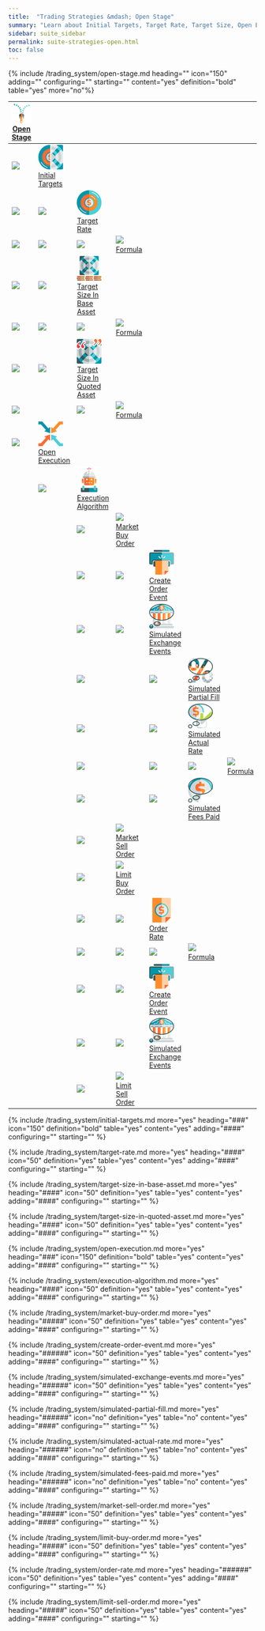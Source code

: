 ```yaml
---
title:  "Trading Strategies &mdash; Open Stage"
summary: "Learn about Initial Targets, Target Rate, Target Size, Open Execution, Execution Algorithm, Market Buy Order, Market Sell Order, Limit Buy Order, Limit Sell Order, Create Order Event, Simulated Exchange Events, Simulated Partial Fill, Simulated Actual Rate, Simulated Fees Paid, and Order Rate"
sidebar: suite_sidebar
permalink: suite-strategies-open.html
toc: false
---
```


{% include /trading_system/open-stage.md heading="" icon="150" adding="" configuring="" starting="" content="yes" definition="bold" table="yes" more="no"%}

<table class='hierarchyTable'><thead><tr><th><a href='#open-stage' data-toggle='tooltip' data-original-title='{{site.data.trading_system.open_stage}}'><img src='images/icons/nodes/png50/open-stage.png' /><br />Open Stage</a></th><th></th><th></th><th></th><th></th><th></th><th></th><th></th><th></th><th></th></tr></thead><tbody>
<tr><td><img src='images/icons/various/png/tree-connector-fork.png' /></td><td><a href='#initial-targets' data-toggle='tooltip' data-original-title='{{site.data.trading_system.initial_targets}}'><img src='images/icons/nodes/png50/initial-targets.png' /><br />Initial Targets</a></td><td></td><td></td><td></td><td></td><td></td><td></td><td></td><td></td></tr>
<tr><td><img src='images/icons/various/png/tree-connector-line.png' /></td><td><img src='images/icons/various/png/tree-connector-fork.png' /></td><td><a href='#target-rate' data-toggle='tooltip' data-original-title='{{site.data.trading_system.target_rate}}'><img src='images/icons/nodes/png50/target-rate.png' /><br />Target Rate</a></td><td></td><td></td><td></td><td></td><td></td><td></td><td></td></tr>
<tr><td><img src='images/icons/various/png/tree-connector-line.png' /></td><td><img src='images/icons/various/png/tree-connector-line.png' /></td><td><img src='images/icons/various/png/tree-connector-elbow.png' /></td><td><a href='#formula' data-toggle='tooltip' data-original-title='{{site.data.trading_system.formula}}'><img src='images/icons/nodes/png50/formula.png' /><br />Formula</a></td><td></td><td></td><td></td><td></td><td></td><td></td></tr>
<tr><td><img src='images/icons/various/png/tree-connector-line.png' /></td><td><img src='images/icons/various/png/tree-connector-fork.png' /></td><td><a href='#target-size-in-base-asset' data-toggle='tooltip' data-original-title='{{site.data.trading_system.target_size_in_base_asset}}'><img src='images/icons/nodes/png50/target-size-in-base-asset.png' /><br />Target Size In Base Asset</a></td><td></td><td></td><td></td><td></td><td></td><td></td><td></td></tr>
<tr><td><img src='images/icons/various/png/tree-connector-line.png' /></td><td><img src='images/icons/various/png/tree-connector-line.png' /></td><td><img src='images/icons/various/png/tree-connector-elbow.png' /></td><td><a href='#formula' data-toggle='tooltip' data-original-title='{{site.data.trading_system.formula}}'><img src='images/icons/nodes/png50/formula.png' /><br />Formula</a></td><td></td><td></td><td></td><td></td><td></td><td></td></tr>
<tr><td><img src='images/icons/various/png/tree-connector-line.png' /></td><td><img src='images/icons/various/png/tree-connector-elbow.png' /></td><td><a href='#target-size-in-quoted-asset' data-toggle='tooltip' data-original-title='{{site.data.trading_system.target_size_in_quoted_asset}}'><img src='images/icons/nodes/png50/target-size-in-quoted-asset.png' /><br />Target Size In Quoted Asset</a></td><td></td><td></td><td></td><td></td><td></td><td></td><td></td></tr>
<tr><td><img src='images/icons/various/png/tree-connector-line.png' /></td><td></td><td><img src='images/icons/various/png/tree-connector-elbow.png' /></td><td><a href='#formula' data-toggle='tooltip' data-original-title='{{site.data.trading_system.formula}}'><img src='images/icons/nodes/png50/formula.png' /><br />Formula</a></td><td></td><td></td><td></td><td></td><td></td><td></td></tr>
<tr><td><img src='images/icons/various/png/tree-connector-elbow.png' /></td><td><a href='#open-execution' data-toggle='tooltip' data-original-title='{{site.data.trading_system.open_execution}}'><img src='images/icons/nodes/png50/open-execution.png' /><br />Open Execution</a></td><td></td><td></td><td></td><td></td><td></td><td></td><td></td><td></td></tr>
<tr><td></td><td><img src='images/icons/various/png/tree-connector-elbow.png' /></td><td><a href='#execution-algorithm' data-toggle='tooltip' data-original-title='{{site.data.trading_system.execution_algorithm}}'><img src='images/icons/nodes/png50/execution-algorithm.png' /><br />Execution Algorithm</a></td><td></td><td></td><td></td><td></td><td></td><td></td><td></td></tr>
<tr><td></td><td></td><td><img src='images/icons/various/png/tree-connector-fork.png' /></td><td><a href='#market-buy-order' data-toggle='tooltip' data-original-title='{{site.data.trading_system.market_buy_order}}'><img src='images/icons/nodes/png50/market-buy-order.png' /><br />Market Buy Order</a></td><td></td><td></td><td></td><td></td><td></td><td></td></tr>
<tr><td></td><td></td><td><img src='images/icons/various/png/tree-connector-line.png' /></td><td><img src='images/icons/various/png/tree-connector-fork.png' /></td><td><a href='#create-order-event' data-toggle='tooltip' data-original-title='{{site.data.trading_system.create_order_event}}'><img src='images/icons/nodes/png50/create-order-event.png' /><br />Create Order Event</a></td><td></td><td></td><td></td><td></td><td></td></tr>
<tr><td></td><td></td><td><img src='images/icons/various/png/tree-connector-line.png' /></td><td><img src='images/icons/various/png/tree-connector-elbow.png' /></td><td><a href='#simulated-exchange-events' data-toggle='tooltip' data-original-title='{{site.data.trading_system.simulated_exchange_events}}'><img src='images/icons/nodes/png50/simulated-exchange-events.png' /><br />Simulated Exchange Events</a></td><td></td><td></td><td></td><td></td><td></td></tr>
<tr><td></td><td></td><td><img src='images/icons/various/png/tree-connector-line.png' /></td><td></td><td><img src='images/icons/various/png/tree-connector-fork.png' /></td><td><a href='#simulated-partial-fill' data-toggle='tooltip' data-original-title='{{site.data.trading_system.simulated_partial_fill}}'><img src='images/icons/nodes/png50/simulated-partial-fill.png' /><br />Simulated Partial Fill</a></td><td></td><td></td><td></td><td></td></tr>
<tr><td></td><td></td><td><img src='images/icons/various/png/tree-connector-line.png' /></td><td></td><td><img src='images/icons/various/png/tree-connector-fork.png' /></td><td><a href='#simulated-actual-rate' data-toggle='tooltip' data-original-title='{{site.data.trading_system.simulated_actual_rate}}'><img src='images/icons/nodes/png50/simulated-actual-rate.png' /><br />Simulated Actual Rate</a></td><td></td><td></td><td></td><td></td></tr>
<tr><td></td><td></td><td><img src='images/icons/various/png/tree-connector-line.png' /></td><td></td><td><img src='images/icons/various/png/tree-connector-line.png' /></td><td><img src='images/icons/various/png/tree-connector-elbow.png' /></td><td><a href='#formula' data-toggle='tooltip' data-original-title='{{site.data.trading_system.formula}}'><img src='images/icons/nodes/png50/formula.png' /><br />Formula</a></td><td></td><td></td><td></td></tr>
<tr><td></td><td></td><td><img src='images/icons/various/png/tree-connector-line.png' /></td><td></td><td><img src='images/icons/various/png/tree-connector-elbow.png' /></td><td><a href='#simulated-fees-paid' data-toggle='tooltip' data-original-title='{{site.data.trading_system.simulated_fees_paid}}'><img src='images/icons/nodes/png50/simulated-fees-paid.png' /><br />Simulated Fees Paid</a></td><td></td><td></td><td></td><td></td></tr>
<tr><td></td><td></td><td><img src='images/icons/various/png/tree-connector-fork.png' /></td><td><a href='#market-sell-order' data-toggle='tooltip' data-original-title='{{site.data.trading_system.market_sell_order}}'><img src='images/icons/nodes/png50/market-sell-order.png' /><br />Market Sell Order</a></td><td></td><td></td><td></td><td></td><td></td><td></td></tr>
<tr><td></td><td></td><td><img src='images/icons/various/png/tree-connector-fork.png' /></td><td><a href='#limit-buy-order' data-toggle='tooltip' data-original-title='{{site.data.trading_system.limit_buy_order}}'><img src='images/icons/nodes/png50/limit-buy-order.png' /><br />Limit Buy Order</a></td><td></td><td></td><td></td><td></td><td></td><td></td></tr>
<tr><td></td><td></td><td><img src='images/icons/various/png/tree-connector-line.png' /></td><td><img src='images/icons/various/png/tree-connector-fork.png' /></td><td><a href='#order-rate' data-toggle='tooltip' data-original-title='{{site.data.trading_system.order_rate}}'><img src='images/icons/nodes/png50/order-rate.png' /><br />Order Rate</a></td><td></td><td></td><td></td><td></td><td></td></tr>
<tr><td></td><td></td><td><img src='images/icons/various/png/tree-connector-line.png' /></td><td><img src='images/icons/various/png/tree-connector-line.png' /></td><td><img src='images/icons/various/png/tree-connector-elbow.png' /></td><td><a href='#formula' data-toggle='tooltip' data-original-title='{{site.data.trading_system.formula}}'><img src='images/icons/nodes/png50/formula.png' /><br />Formula</a></td><td></td><td></td><td></td><td></td></tr>
<tr><td></td><td></td><td><img src='images/icons/various/png/tree-connector-line.png' /></td><td><img src='images/icons/various/png/tree-connector-fork.png' /></td><td><a href='#create-order-event' data-toggle='tooltip' data-original-title='{{site.data.trading_system.create_order_event}}'><img src='images/icons/nodes/png50/create-order-event.png' /><br />Create Order Event</a></td><td></td><td></td><td></td><td></td><td></td></tr>
<tr><td></td><td></td><td><img src='images/icons/various/png/tree-connector-line.png' /></td><td><img src='images/icons/various/png/tree-connector-elbow.png' /></td><td><a href='#simulated-exchange-events' data-toggle='tooltip' data-original-title='{{site.data.trading_system.simulated_exchange_events}}'><img src='images/icons/nodes/png50/simulated-exchange-events.png' /><br />Simulated Exchange Events</a></td><td></td><td></td><td></td><td></td><td></td></tr>
<tr><td></td><td></td><td><img src='images/icons/various/png/tree-connector-elbow.png' /></td><td><a href='#limit-sell-order' data-toggle='tooltip' data-original-title='{{site.data.trading_system.limit_sell_order}}'><img src='images/icons/nodes/png50/limit-sell-order.png' /><br />Limit Sell Order</a></td><td></td><td></td><td></td><td></td><td></td><td></td></tr></tbody></table>




{% include /trading_system/initial-targets.md more="yes" heading="###" icon="150" definition="bold" table="yes" content="yes" adding="####" configuring="" starting="" %}

{% include /trading_system/target-rate.md more="yes" heading="####" icon="50" definition="yes" table="yes" content="yes" adding="####" configuring="" starting="" %}

{% include /trading_system/target-size-in-base-asset.md more="yes" heading="####" icon="50" definition="yes" table="yes" content="yes" adding="####" configuring="" starting="" %}

{% include /trading_system/target-size-in-quoted-asset.md more="yes" heading="####" icon="50" definition="yes" table="yes" content="yes" adding="####" configuring="" starting="" %}

{% include /trading_system/open-execution.md more="yes" heading="###" icon="150" definition="bold" table="yes" content="yes" adding="####" configuring="" starting="" %}

{% include /trading_system/execution-algorithm.md more="yes" heading="####" icon="50" definition="yes" table="yes" content="yes" adding="####" configuring="" starting="" %}

{% include /trading_system/market-buy-order.md more="yes" heading="#####" icon="50" definition="yes" table="yes" content="yes" adding="####" configuring="" starting="" %}

{% include /trading_system/create-order-event.md more="yes" heading="######" icon="50" definition="yes" table="yes" content="yes" adding="####" configuring="" starting="" %}

{% include /trading_system/simulated-exchange-events.md more="yes" heading="######" icon="50" definition="yes" table="yes" content="yes" adding="####" configuring="" starting="" %}

{% include /trading_system/simulated-partial-fill.md more="yes" heading="######" icon="no" definition="yes" table="no" content="yes" adding="####" configuring="" starting="" %}

{% include /trading_system/simulated-actual-rate.md more="yes" heading="######" icon="no" definition="yes" table="no" content="yes" adding="####" configuring="" starting="" %}

{% include /trading_system/simulated-fees-paid.md more="yes" heading="######" icon="no" definition="yes" table="no" content="yes" adding="####" configuring="" starting="" %}

{% include /trading_system/market-sell-order.md more="yes" heading="#####" icon="50" definition="yes" table="yes" content="yes" adding="####" configuring="" starting="" %}

{% include /trading_system/limit-buy-order.md more="yes" heading="#####" icon="50" definition="yes" table="yes" content="yes" adding="####" configuring="" starting="" %}

{% include /trading_system/order-rate.md more="yes" heading="######" icon="50" definition="yes" table="yes" content="yes" adding="####" configuring="" starting="" %}

{% include /trading_system/limit-sell-order.md more="yes" heading="#####" icon="50" definition="yes" table="yes" content="yes" adding="####" configuring="" starting="" %}